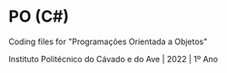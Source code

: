 # PO (C#)

Coding files for "Programações Orientada a Objetos"

Instituto Politécnico do Cávado e do Ave | 2022 | 1º Ano
 
